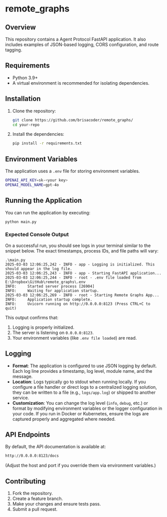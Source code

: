 # remote_graphs

## Overview

This repository contains a Agent Protocol FastAPI application. It also includes examples of JSON-based logging, CORS configuration, and route tagging.

## Requirements

- Python 3.9+
- A virtual environment is recommended for isolating dependencies.

## Installation

1. Clone the repository:

   ```bash
   git clone https://github.com/brisacoder/remote_graphs/
   cd your-repo
   ```

2. Install the dependencies:

   ```bash
   pip install -r requirements.txt
   ```

## Environment Variables

The application uses a `.env` file for storing environment variables.

```bash
OPENAI_API_KEY=sk-<your key>
OPENAI_MODEL_NAME=gpt-4o
```

## Running the Application

You can run the application by executing:

```bash
python main.py
```

### Expected Console Output

On a successful run, you should see logs in your terminal similar to the snippet below. The exact timestamps, process IDs, and file paths will vary:

```plaintext
.\main.py
2025-03-03 12:06:25,242 - INFO - app - Logging is initialized. This should appear in the log file.
2025-03-03 12:06:25,243 - INFO - app - Starting FastAPI application...
2025-03-03 12:06:25,244 - INFO - root - .env file loaded from E:\Dropbox\GitHub\remote_graphs\.env
INFO:     Started server process [26904]
INFO:     Waiting for application startup.
2025-03-03 12:06:25,269 - INFO - root - Starting Remote Graphs App...
INFO:     Application startup complete.
INFO:     Uvicorn running on http://0.0.0.0:8123 (Press CTRL+C to quit)
```

This output confirms that:

1. Logging is properly initialized.
2. The server is listening on `0.0.0.0:8123`.
3. Your environment variables (like `.env file loaded`) are read.

## Logging

- **Format**: The application is configured to use JSON logging by default. Each log line provides a timestamp, log level, module name, and the message.
- **Location**: Logs typically go to stdout when running locally. If you configure a file handler or direct logs to a centralized logging solution, they can be written to a file (e.g., `logs/app.log`) or shipped to another service.
- **Customization**: You can change the log level (`info`, `debug`, etc.) or format by modifying environment variables or the logger configuration in your code. If you run in Docker or Kubernetes, ensure the logs are captured properly and aggregated where needed.

## API Endpoints

By default, the API documentation is available at:

```bash
http://0.0.0.0:8123/docs
```

(Adjust the host and port if you override them via environment variables.)

## Contributing

1. Fork the repository.
2. Create a feature branch.
3. Make your changes and ensure tests pass.
4. Submit a pull request.
